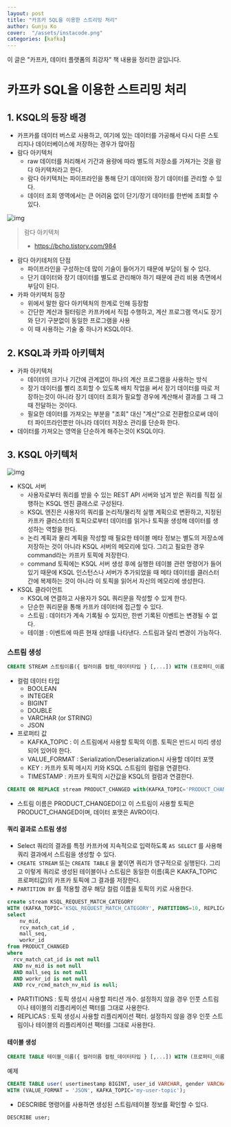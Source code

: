```yaml
---
layout: post
title: "카프카 SQL을 이용한 스트리밍 처리"
author: Gunju Ko
cover:  "/assets/instacode.png"
categories: [kafka]
---
```


이 글은 "카프카, 데이터 플랫폼의 최강자" 책 내용을 정리한 글입니다.

# 카프카 SQL을 이용한 스트리밍 처리

## 1. KSQL의 등장 배경

* 카프카를 데이터 버스로 사용하고, 여기에 있는 데이터를 가공해서 다시 다른 스토리지나 데이터베이스에 저장하는 경우가 많아짐
* 람다 아키텍처
  * raw 데이터를 처리해서 기간과 용량에 따라 별도의 저장소를 가져가는 것을 람다 아키텍처라고 한다. 
  * 람다 아키텍처는 파이프라인을 통해 단기 데이터와 장기 데이터를 관리할 수 있다.
  * 데이터 조회 영역에서는 큰 어려움 없이 단기/장기 데이터를 한번에 조회할 수 있다.

![img](https://t1.daumcdn.net/cfile/tistory/2516723754AA96312E)

> 람다 아키텍처
>
> * https://bcho.tistory.com/984

* 람다 아키테처의 단점
  * 파이프라인을 구성하는데 많이 기술이 들어가기 때문에 부담이 될 수 있다.
  * 단기 데이터와 장기 데이터를 별도로 관리해야 하기 때문에 관리 비용 측면에서 부담이 된다.
* 카파 아키텍처 등장
  * 위에서 말한 람다 아키텍처의 한계로 인해 등장함
  * 간단한 계산과 필터링은 카프카에서 직접 수행하고, 계산 프로그램 역시도 장기와 단기 구분없이 동일한 프로그램을 사용
  * 이 때 사용하는 기술 중 하나가 KSQL이다.

## 2. KSQL과 카파 아키텍처

* 카파 아키텍처
  * 데이터의 크기나 기간에 관계없이 하나의 계산 프로그램을 사용하는 방식
  * 장기 데이터를 빨리 조회할 수 있도록 배치 작업을 써서 장기 데이터를 따로 저장하는것이 아니라 장기 데이터 조회가 필요할 경우에 계산해서 결과를 그 때 그 때 전달하는 것이다. 
  * 필요한 데이터를 가져오는 부분을 "조회" 대신 "계산"으로 전환함으로써 데이터 파이프라인뿐만 아니라 데이터 저장소 관리를 단순화 한다. 
* 데이터를 가져오는 영역을 단순하게 해주는것이 KSQL이다.

## 3. KSQL 아키텍처

![img](https://blog.kakaocdn.net/dn/dhoVAU/btqyXwlKUnW/Q7HlK8kKUJiM05xEITKZnk/img.png)

* KSQL 서버
  * 사용자로부터 쿼리를 받을 수 있는 REST API 서버와 넘겨 받은 쿼리를 직접 실행하는 KSQL 엔진 클래스로 구성된다.
  * KSQL 엔진은 사용자의 쿼리를 논리적/물리적 실행 계획으로 변환하고, 지정된 카프카 클러스터의 토픽으로부터 데이터를 읽거나 토픽을 생성해 데이터를 생성하는 역할을 한다. 
  * 논리 계획과 물리 계획을 작성할 때 필요한 테이블 메타 정보는 별도의 저장소에 저장하는 것이 아니라 KSQL 서버의 메모리에 있다. 그리고 필요한 경우 command라는 카프카 토픽에 저장한다. 
  * command 토픽에는 KSQL 서버 생성 후에 실행한 테이블 관련 명령어가 들어 있기 때문에 KSQL 인스턴스나 서버가 추가되었을 때 메타 데이터를 클러스터 간에 복제하는 것이 아니라 이 토픽을 읽어서 자신의 메모리에 생성한다. 
* KSQL 클라이언트 
  * KSQL에 연결하고 사용자가 SQL 쿼리문을 작성할 수 있게 한다. 
  * 단순한 쿼리문을 통해 카프카 데이터에 접근할 수 있다.
  * 스트림 : 데이터가 계속 기록될 수 있지만, 한번 기록된 이벤트는 변경될 수 없다.
  * 테이블 : 이벤트에 따른 현재 상태를 나타낸다. 스트림과 달리 변경이 가능하다. 

### 스트림 생성

``` sql
CREATE STREAM 스트림이름({ 컬러이름 컬럼_데이터타입 } [,...]) WITH (프로퍼티_이름 = 프로퍼티값 [,...]);
```

* 컬럼 데이터 타입
  * BOOLEAN
  * INTEGER
  * BIGINT
  * DOUBLE
  * VARCHAR (or STRING)
  * JSON
* 프로퍼티 값
  * KAFKA_TOPIC : 이 스트림에서 사용할 토픽의 이름. 토픽은 반드시 미리 생성되어 있어야 한다.
  * VALUE_FORMAT : Serialization/Deserialization시 사용할 데이터 포맷
  * KEY : 카프카 토픽 메시지 키와 KSQL 스트림의 컬럼을 연결한다.
  * TIMESTAMP : 카프카 토픽의 시간값을 KSQL의 컬럼과 연결한다. 

``` sql
CREATE OR REPLACE stream PRODUCT_CHANGED with(KAFKA_TOPIC='PRODUCT_CHANGED', VALUE_FORMAT='AVRO');
```

* 스트림 이름은 PRODUCT_CHANGED이고 이 스트림이 사용할 토픽은 PRODUCT_CHANGED이며, 데이터 포맷은 AVRO이다. 

#### 쿼리 결과로 스트림 생성

* Select 쿼리의 결과를 특정 카프카에 지속적으로 입력하도록 `AS SELECT` 를 사용해 쿼리 결과에서 스트림을 생성할 수 있다. 
* `CREATE STREAM` 또는 `CREATE TABLE` 을 붙이면 쿼리가 영구적으로 실행된다. 그리고 이렇게 쿼리로 생성된 테이블이나 스트림은 동일한 이름(혹은 KAKFA_TOPIC 프로퍼티값)의 카프카 토픽에 그 결과를 저장한다.
* `PARTITION BY` 를 적용할 경우 해당 컬럼 이름을 토픽의 키로 사용한다.

``` sql
create stream KSQL_REQUEST_MATCH_CATEGORY
WITH (KAFKA_TOPIC='KSQL_REQUEST_MATCH_CATEGORY', PARTITIONS=10, REPLICAS=3) as
select
    nv_mid,
    rcv_match_cat_id ,
    mall_seq,
    workr_id
from PRODUCT_CHANGED
where
  rcv_match_cat_id is not null
  AND nv_mid is not null
  AND mall_seq is not null
  AND workr_id is not null
  AND rcv_rcmd_match_nv_mid is null;
```

* PARTITIONS : 토픽 생성시 사용할 파티션 개수. 설정하지 않을 경우 인풋 스트림이나 테이블의 리플리케이션 팩터를 그대로 사용한다. 
* REPLICAS : 토픽 생성시 사용할 리플리케이션 팩터. 설정하지 않을 경우 인풋 스트림이나 테이블의 리플리케이션 팩터를 그대로 사용한다.

#### 테이블 생성

``` sql
CREATE TABLE 테이블_이름({ 컬러이름 컬럼_데이터타입 } [,...]) WITH (프로퍼티_이름 = 프로퍼티값 [,...]);
```

예제

``` sql
CREATE TABLE user( usertimestamp BIGINT, user_id VARCHAR, gender VARCHAR, region_id VARCHAR)
WITH (VALUE_FORMAT = 'JSON', KAFKA_TOPIC='my-user-topic');
```

* DESCRIBE 명령어를 사용하면 생성된 스트림/테이블 정보를 확인할 수 있다.

``` 
DESCRIBE user;
```





